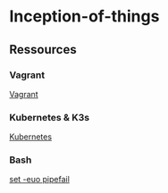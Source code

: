# Inception-of-things

## Ressources

### Vagrant

[Vagrant](https://developer.hashicorp.com/vagrant/docs)

### Kubernetes & K3s

[Kubernetes](https://blog.stephane-robert.info/docs/conteneurs/orchestrateurs/kubernetes/)

### Bash

[set -euo pipefail](https://gist.github.com/lktslionel/3e718d648ba5dc96124697674b4187f8)

